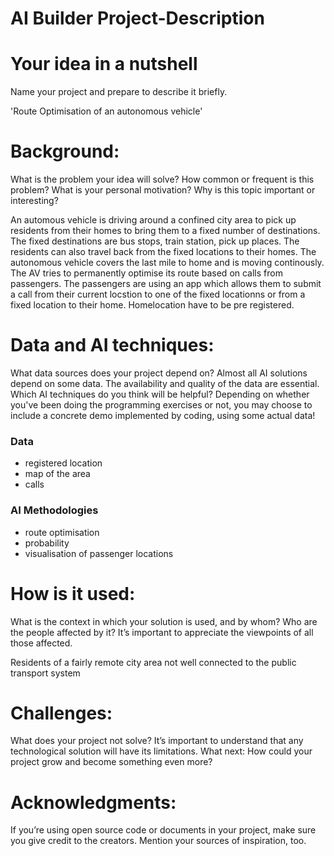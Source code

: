 # AI Builder Project-Description

# Your idea in a nutshell
Name your project and prepare to describe it briefly.

'Route Optimisation of an autonomous vehicle'

# Background: 
What is the problem your idea will solve? How common or frequent is this problem? What is your personal motivation? Why is this topic important or interesting?

An automous vehicle is driving around a confined city area to pick up residents from their homes to bring them to a fixed number of destinations. The fixed destinations are bus stops, train station, pick up places. The residents can also travel back from the fixed locations to their homes. The autonomous vehicle covers the last mile to home and is moving continously. The AV tries to permanently optimise its route based on calls from passengers. The passengers are using an app which allows them to submit a call from their current locstion to one of the fixed locationns or from a fixed location to their home. Homelocation have to be pre registered.


# Data and AI techniques: 
What data sources does your project depend on? Almost all AI solutions depend on some data. The availability and quality of the data are essential. Which AI techniques do you think will be helpful? Depending on whether you've been doing the programming exercises or not, you may choose to include a concrete demo implemented by coding, using some actual data!

### Data
+ registered location
+ map of the area
+ calls

### AI Methodologies
+ route optimisation
+ probability
+ visualisation of passenger locations


# How is it used: 
What is the context in which your solution is used, and by whom? Who are the people affected by it? It’s important to appreciate the viewpoints of all those affected.

Residents of a fairly remote city area not well connected to the public transport system


# Challenges:

What does your project not solve? It’s important to understand that any technological solution will have its limitations.
What next: How could your project grow and become something even more?

# Acknowledgments: 
If you’re using open source code or documents in your project, make sure you give credit to the creators. Mention your sources of inspiration, too.
